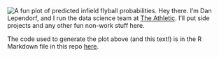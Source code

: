 
![A fun plot of predicted infield flyball
probabilities.](https://github.com/dlependorf/dlependorf/blob/master/iffb_location_plot.png?raw=true)
Hey there. I’m Dan Lependorf, and I run the data science team at [The
Athletic](https://theathletic.com/). I’ll put side projects and any
other fun non-work stuff here.

The code used to generate the plot above (and this text!) is in the R
Markdown file in this repo
[here](https://github.com/dlependorf/dlependorf/blob/master/README.Rmd).
